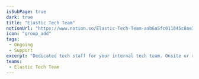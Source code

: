 ```yaml
---
isSubPage: true
dark: true
title: "Elastic Tech Team"
notionUrl: "https://www.notion.so/Elastic-Tech-Team-aab6a5fc011845c8ae3582b37f1d4e1d"
icon: "group_add"
tags: 
 - Ongoing
 - Support
excerpt: "Dedicated tech staff for your internal tech team. Onsite or remote, as often as you need: scale up or down on demand."
teams: 
 - Elastic Tech Team
---
```

